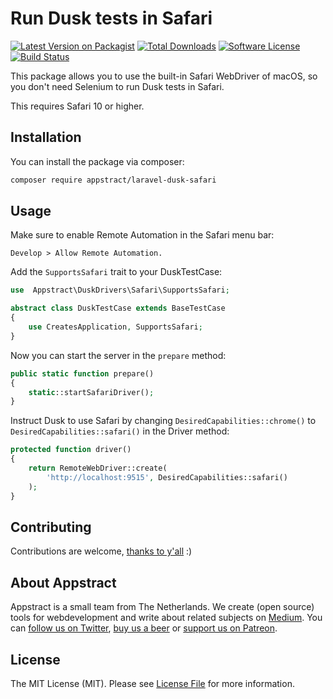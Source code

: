 # Run Dusk tests in Safari

[![Latest Version on Packagist](https://img.shields.io/packagist/v/appstract/laravel-dusk-safari.svg?style=flat-square)](https://packagist.org/packages/appstract/laravel-dusk-safari)
[![Total Downloads](https://img.shields.io/packagist/dt/appstract/laravel-dusk-safari.svg?style=flat-square)](https://packagist.org/packages/appstract/laravel-dusk-safari)
[![Software License](https://img.shields.io/badge/license-MIT-brightgreen.svg?style=flat-square)](LICENSE.md)
[![Build Status](https://img.shields.io/travis/appstract/laravel-dusk-safari/master.svg?style=flat-square)](https://travis-ci.org/appstract/laravel-dusk-safari)

This package allows you to use the built-in Safari WebDriver of macOS, so you don't need Selenium to run Dusk tests in Safari.

This requires Safari 10 or higher.

## Installation

You can install the package via composer:

``` bash
composer require appstract/laravel-dusk-safari
```

## Usage

Make sure to enable Remote Automation in the Safari menu bar:

```Develop > Allow Remote Automation.```

Add the ``SupportsSafari`` trait to your DuskTestCase:
```php
use  Appstract\DuskDrivers\Safari\SupportsSafari;

abstract class DuskTestCase extends BaseTestCase
{
    use CreatesApplication, SupportsSafari;
}
```

Now you can start the server in the ```prepare``` method:
```php
public static function prepare()
{
    static::startSafariDriver();
}
```

Instruct Dusk to use Safari by changing ```DesiredCapabilities::chrome()```
to ```DesiredCapabilities::safari()``` in the Driver method:

```php
protected function driver()
{
    return RemoteWebDriver::create(
        'http://localhost:9515', DesiredCapabilities::safari()
    );
}
```

## Contributing

Contributions are welcome, [thanks to y'all](https://github.com/appstract/laravel-blade-directives/graphs/contributors) :)

## About Appstract

Appstract is a small team from The Netherlands. We create (open source) tools for webdevelopment and write about related subjects on [Medium](https://medium.com/appstract). You can [follow us on Twitter](https://twitter.com/teamappstract), [buy us a beer](https://www.paypal.me/teamappstract/10) or [support us on Patreon](https://www.patreon.com/appstract).

## License

The MIT License (MIT). Please see [License File](LICENSE.md) for more information.
